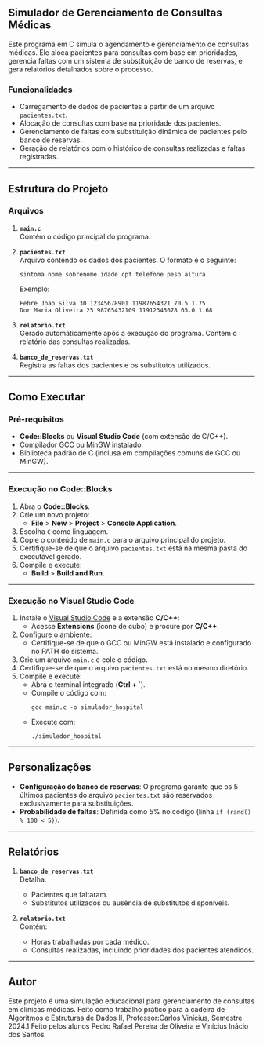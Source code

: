 ## Simulador de Gerenciamento de Consultas Médicas

Este programa em C simula o agendamento e gerenciamento de consultas médicas. Ele aloca pacientes para consultas com base em prioridades, gerencia faltas com um sistema de substituição de banco de reservas, e gera relatórios detalhados sobre o processo.

### **Funcionalidades**
- Carregamento de dados de pacientes a partir de um arquivo `pacientes.txt`.
- Alocação de consultas com base na prioridade dos pacientes.
- Gerenciamento de faltas com substituição dinâmica de pacientes pelo banco de reservas.
- Geração de relatórios com o histórico de consultas realizadas e faltas registradas.

---

## **Estrutura do Projeto**

### **Arquivos**
1. **`main.c`**  
   Contém o código principal do programa.
   
2. **`pacientes.txt`**  
   Arquivo contendo os dados dos pacientes. O formato é o seguinte:
   ```
   sintoma nome sobrenome idade cpf telefone peso altura
   ```
   Exemplo:
   ```
   Febre Joao Silva 30 12345678901 11987654321 70.5 1.75
   Dor Maria Oliveira 25 98765432109 11912345678 65.0 1.68
   ```

3. **`relatorio.txt`**  
   Gerado automaticamente após a execução do programa. Contém o relatório das consultas realizadas.

4. **`banco_de_reservas.txt`**  
   Registra as faltas dos pacientes e os substitutos utilizados.

---

## **Como Executar**

### **Pré-requisitos**
- **Code::Blocks** ou **Visual Studio Code** (com extensão de C/C++).
- Compilador GCC ou MinGW instalado.
- Biblioteca padrão de C (inclusa em compilações comuns de GCC ou MinGW).

---

### **Execução no Code::Blocks**
1. Abra o **Code::Blocks**.
2. Crie um novo projeto:
   - **File** > **New** > **Project** > **Console Application**.
3. Escolha `C` como linguagem.
4. Copie o conteúdo de `main.c` para o arquivo principal do projeto.
5. Certifique-se de que o arquivo `pacientes.txt` está na mesma pasta do executável gerado.
6. Compile e execute:
   - **Build** > **Build and Run**.

---

### **Execução no Visual Studio Code**
1. Instale o [Visual Studio Code](https://code.visualstudio.com/) e a extensão **C/C++**:
   - Acesse **Extensions** (ícone de cubo) e procure por **C/C++**.
2. Configure o ambiente:
   - Certifique-se de que o GCC ou MinGW está instalado e configurado no PATH do sistema.
3. Crie um arquivo `main.c` e cole o código.
4. Certifique-se de que o arquivo `pacientes.txt` está no mesmo diretório.
5. Compile e execute:
   - Abra o terminal integrado (**Ctrl + `**).
   - Compile o código com:
     ```
     gcc main.c -o simulador_hospital
     ```
   - Execute com:
     ```
     ./simulador_hospital
     ```

---

## **Personalizações**
- **Configuração do banco de reservas**: O programa garante que os 5 últimos pacientes do arquivo `pacientes.txt` são reservados exclusivamente para substituições.
- **Probabilidade de faltas**: Definida como 5% no código (linha `if (rand() % 100 < 5)`).

---

## **Relatórios**
1. **`banco_de_reservas.txt`**  
   Detalha:
   - Pacientes que faltaram.
   - Substitutos utilizados ou ausência de substitutos disponíveis.

2. **`relatorio.txt`**  
   Contém:
   - Horas trabalhadas por cada médico.
   - Consultas realizadas, incluindo prioridades dos pacientes atendidos.

---

## **Autor**
Este projeto é uma simulação educacional para gerenciamento de consultas em clínicas médicas.
Feito como trabalho prático para a cadeira de Algoritmos e Estruturas de Dados II, Professor:Carlos Vinícius, Semestre 2024.1
Feito pelos alunos Pedro Rafael Pereira de Oliveira e Vinícius Inácio dos Santos
